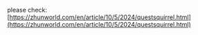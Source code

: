 please check: [https://zhunworld.com/en/article/10/5/2024/questsquirrel.html](https://zhunworld.com/en/article/10/5/2024/questsquirrel.html)
